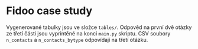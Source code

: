 # Fidoo case study

Vygenerované tabulky jsou ve složce ```tables/```. Odpověd na první dvě otázky ze třetí části jsou vyprintěné na konci ```main.py``` skriptu. CSV soubory ```n_contacts``` a ```n_contacts_bytype``` odpovídají na třetí otázku.
